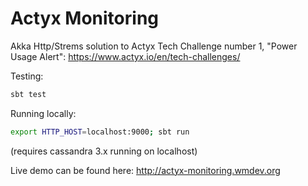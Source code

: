 # Actyx Monitoring

Akka Http/Strems solution to Actyx Tech Challenge number 1, "Power Usage Alert": https://www.actyx.io/en/tech-challenges/

Testing:

```bash
sbt test
```
Running locally:

```bash
export HTTP_HOST=localhost:9000; sbt run
```
(requires cassandra 3.x running on localhost)

Live demo can be found here: http://actyx-monitoring.wmdev.org
